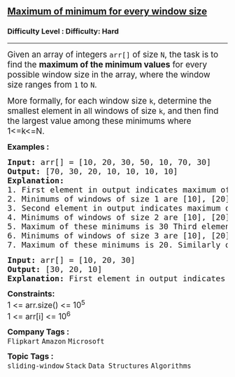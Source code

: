 <h2><a href="https://www.geeksforgeeks.org/problems/maximum-of-minimum-for-every-window-size3453/1?page=1&difficulty=Hard&status=unsolved&sortBy=submissions">Maximum of minimum for every window size</a></h2><h3>Difficulty Level : Difficulty: Hard</h3><hr><div class="problems_problem_content__Xm_eO"><p><span style="font-size: 14pt;">Given an array of integers <code>arr[]</code> of size <code>N</code>, the task is to find the <strong>maximum of the minimum values</strong> for every possible window size in the array, where the window size ranges from <code>1</code> to <code>N</code>.</span></p>
<p><span style="font-size: 14pt;">More formally, for each window size <code>k</code>, determine the smallest element in all windows of size <code>k</code>, and then find the largest value among these minimums where 1&lt;=k&lt;=N.</span></p>
<p><span style="font-size: 18px;"><strong>Examples :</strong></span></p>
<pre><span style="font-size: 18px;"><strong>Input: </strong>arr[] = [10, 20, 30, 50, 10, 70, 30]
<strong>Output: </strong>[70, 30, 20, 10, 10, 10, 10] <strong>
Explanation: 
</strong>1. First element in output indicates maximum of minimums of all </span><span style="font-size: 18px;">windows of size 1.
</span><span style="font-size: 18px;">2. Minimums of windows of size 1 are [10], [20], [30], [50], [10], [</span><span style="font-size: 18px;">70] and [30]. Maximum of these minimums is 70. </span>
<span style="font-size: 18px;">3. Second element in output indicates maximum of minimums of all </span><span style="font-size: 18px;">windows of size 2. 
</span><span style="font-size: 18px;">4. Minimums of windows of size 2 are [10], [20], [30], [10], [10], </span><span style="font-size: 18px;">and [30].
5. Maximum of these minimums is 30 </span><span style="font-size: 18px;">Third element in output indicates maximum of minimums of all </span><span style="font-size: 18px;">windows of size 3. 
6. </span><span style="font-size: 18px;">Minimums of windows of size 3 are [10], [20], [10], [10] and [10].<br></span><span style="font-size: 18px;">7. Maximum of these minimums is 20. </span><span style="font-size: 18px;">Similarly other elements of output are computed.</span></pre>
<pre><span style="font-size: 18px;"><strong>Input: </strong>arr[] = [10, 20, 30]
<strong>Output: </strong>[30, 20, 10]<strong>
Explanation: </strong>First element in output indicates maximum of minimums of all </span><span style="font-size: 18px;">windows of size 1. Minimums of windows of size 1 are [10] , [20] , [30]. Maximum of these minimums are 30 and similarly other outputs can be computed</span></pre>
<p><span style="font-size: 18px;"><strong>Constraints:</strong><br>1 &lt;= arr.size() &lt;= 10<sup>5</sup><br>1 &lt;= arr[i] &lt;= 10<sup>6</sup></span></p></div><p><span style=font-size:18px><strong>Company Tags : </strong><br><code>Flipkart</code>&nbsp;<code>Amazon</code>&nbsp;<code>Microsoft</code>&nbsp;<br><p><span style=font-size:18px><strong>Topic Tags : </strong><br><code>sliding-window</code>&nbsp;<code>Stack</code>&nbsp;<code>Data Structures</code>&nbsp;<code>Algorithms</code>&nbsp;